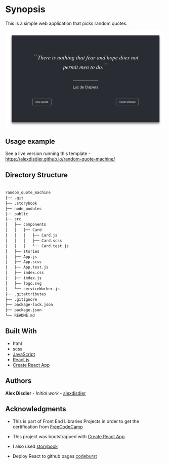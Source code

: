 # Synopsis

This is a simple web application that picks random quotes.

![screenshot of a random quote machine](/src/screenshot.jpg?raw=true "screenshot of a random quote machine")

## Usage example

See a live version running this template - https://alexdisdier.github.io/random-quote-machine/

## Directory Structure

```bash

random_quote_machine
├── .git
├── .storybook
├── node_modules
├── public
├── src
│   ├── components
│   │   ├── Card
│   │   │   ├── Card.js
│   │   │   ├── Card.scss
│   │   │   └── Card.test.js
│   ├── stories
│   ├── App.js
│   ├── App.scss
│   ├── App.test.js
│   ├── index.css
│   ├── index.js
│   ├── logo.svg
│   └── serviceWorker.js
├── .gitattributes
├── .gitignore
├── package-lock.json
├── package.json
└── README.md

```

## Built With

* html
* scss
* [JavaScript](https://developer.mozilla.org/bm/docs/Web/JavaScript)
* [React.js](https://reactjs.org/docs/hello-world.html)
* [Create React App](https://facebook.github.io/create-react-app/docs/getting-started)

## Authors

**Alex Disdier** - *Initial work* - [alexdisdier](https://github.com/alexdisdier)

## Acknowledgments

* This is part of Front End Libraries Projects in order to get the certification from [FreeCodeCamp](https://learn.freecodecamp.org/front-end-libraries/front-end-libraries-projects/build-a-random-quote-machine/)

* This project was bootstrapped with [Create React App](https://github.com/facebook/create-react-app).

* I also used [storybook](https://storybook.js.org/basics/introduction/)

* Deploy React to github pages [codeburst](https://codeburst.io/deploy-react-to-github-pages-to-create-an-amazing-website-42d8b09cd4d)
